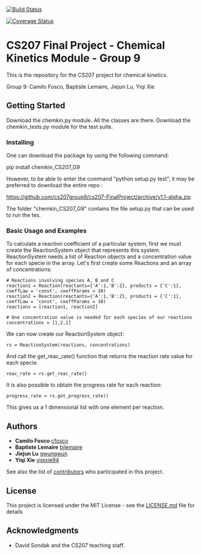 [![Build Status](https://travis-ci.org/cs207group9/cs207-FinalProject.svg?branch=master)](https://travis-ci.org/cs207group9/cs207-FinalProject.svg?branch=master)

[![Coverage Status](https://coveralls.io/repos/github/cs207group9/cs207-FinalProject/badge.svg?branch=master)](https://coveralls.io/github/cs207group9/cs207-FinalProject?branch=master)


# CS207 Final Project - Chemical Kinetics Module - Group 9

This is the repository for the CS207 project for chemical kinetics.

Group 9: Camilo Fosco, Baptiste Lemaire, Jiejun Lu, Yiqi Xie

## Getting Started

Download the chemkin.py module. All the classes are there. Download the chemkin_tests.py module for the test suite.

### Installing

One can download the package by using the following command:

pip install chemkin_CS207_G9

However, to be able to enter the command "python setup.py test", it may be preferred to download the entire repo :

https://github.com/cs207group9/cs207-FinalProject/archive/v1.1-alpha.zip

The folder "chemkin_CS207_G9" contains the file setup.py that can be used to run the tes.


### Basic Usage and Examples

To calculate a reaction coefficient of a particular system, first we must create the ReactionSystem object that represents this system. ReactionSystem needs a list of Reaction objects and a concentration value for each specie in the array. Let's first create some Reactions and an array of concentrations:
```
# Reactions involving species A, B and C
reaction1 = Reaction(reactants={'A':1,'B':2}, products = {'C':1}, coeffLaw = 'const', coeffParams = 10)
reaction2 = Reaction(reactants={'A':1,'B':2}, products = {'C':1}, coeffLaw = 'const', coeffParams = 10)
reactions = [reaction1, reaction2]

# One concentration value is needed for each species of our reactions
concentrations = [1,2,1]
```
We can now create our ReactionSystem object:
```
rs = ReactionSystem(reactions, concentrations)
```
And call the get_reac_rate() function that returns the reaction rate value for each specie.
```
reac_rate = rs.get_reac_rate()
```
It is also possible to obtain the progress rate for each reaction:
```
progress_rate = rs.get_progress_rate()
```
This gives us a 1 dimensional list with one element per reaction.

## Authors

* **Camilo Fosco**
[cfosco](https://github.com/cfosco)
* **Baptiste Lemaire**
[bjlemaire](https://github.com/bjlemaire)
* **Jiejun Lu**
[gwungwun](https://github.com/gwungwun)
* **Yiqi Xie**
[yiqixie94](https://github.com/yiqixie94)

See also the list of [contributors](https://github.com/your/project/contributors) who participated in this project.

## License

This project is licensed under the MIT License - see the [LICENSE.md](LICENSE.md) file for details

## Acknowledgments

* David Sondak and the CS207 teaching staff.
